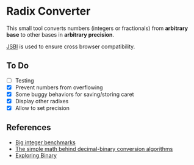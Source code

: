 # Radix Converter

This small tool converts numbers (integers or fractionals) from **arbitrary base** to other bases in **arbitrary precision**.

[JSBI](https://github.com/GoogleChromeLabs/jsbi) is used to ensure cross browser compatibility.

## To Do

- [ ] Testing
- [x] Prevent numbers from overflowing
- [x] Some buggy behaviors for saving/storing caret
- [x] Display other radixes
- [x] Allow to set precision

## References

- [Big integer benchmarks](https://peterolson.github.io/BigInteger.js/benchmark/)
- [The simple math behind decimal-binary conversion algorithms](https://indepth.dev/the-simple-math-behind-decimal-binary-conversion-algorithms/)
- [Exploring Binary](https://www.exploringbinary.com/)

